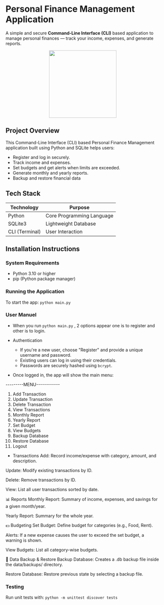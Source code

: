 # Personal Finance Management Application

A simple and secure **Command-Line Interface (CLI)** based application to manage personal finances — track your income, expenses, and generate reports.

<p align="center">
  <img src="https://img.freepik.com/premium-vector/online-mobile-payment-banking-service-concept-woman-pays-with-mobile-phone-successfully-safely-flat-vector-modern-illustration_566886-9730.jpg" width="220" height="220">
</p>

## Project Overview
 This Command-Line Interface (CLI) based Personal Finance Management application built using Python and SQLite helps users:  
 * Register and log in securely.
 * Track income and expenses.
 * Set budgets and get alerts when limits are exceeded.
 * Generate monthly and yearly reports.
 * Backup and restore financial data

##  Tech Stack

| Technology   | Purpose                    |
|-------------|-----------------------------|
| Python       | Core Programming Language   |
| SQLite3      | Lightweight Database        |
| CLI (Terminal)| User Interaction           |

## Installation Instructions

###  System Requirements
* Python 3.10 or higher
* pip (Python package manager)

### Running the Application
To start the app: `python main.py`

### User Manuel  
-  When you run `python main.py` , 2 options appear one is to register and other is to login.
-  Authentication
   - If you're a new user, choose "Register" and provide a unique username and password.
   - Existing users can log in using their credentials.
   - Passwords are securely hashed using `bcrypt`.

- Once logged in, the app will show the main menu:
    
---------MENU------------
1. Add Transaction
2. Update Transaction
3. Delete Transaction
4. View Transactions
5. Monthly Report
6. Yearly Report
7. Set Budget
8. View Budgets
9. Backup Database
10. Restore Database
11. Logout

-   Transactions
Add: Record income/expense with category, amount, and description.

Update: Modify existing transactions by ID.

Delete: Remove transactions by ID.

View: List all user transactions sorted by date.

📊 Reports
Monthly Report: Summary of income, expenses, and savings for a given month/year.

Yearly Report: Summary for the whole year.

💵 Budgeting
Set Budget: Define budget for categories (e.g., Food, Rent).

Alerts: If a new expense causes the user to exceed the set budget, a warning is shown.

View Budgets: List all category-wise budgets.

💾 Data Backup & Restore
Backup Database: Creates a .db backup file inside the data/backups/ directory.

Restore Database: Restore previous state by selecting a backup file.





###  Testing  
Run unit tests with:  `python -m unittest discover tests`





